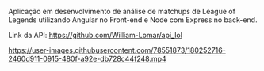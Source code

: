 Aplicação em desenvolvimento de análise de matchups de League of Legends utilizando Angular no Front-end e Node com Express no back-end.

Link da API: https://github.com/William-Lomar/api_lol



https://user-images.githubusercontent.com/78551873/180252716-2460d911-0915-480f-a92e-db728c44f248.mp4



